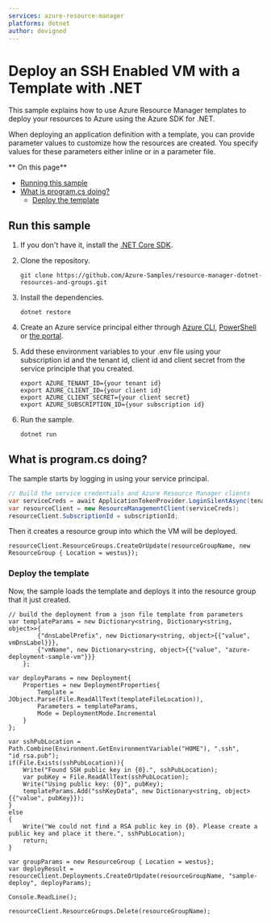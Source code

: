 ```yaml
---
services: azure-resource-manager
platforms: dotnet
author: devigned
---
```


# Deploy an SSH Enabled VM with a Template with .NET

This sample explains how to use Azure Resource Manager templates to deploy your resources to Azure
using the Azure SDK for .NET.

When deploying an application definition with a template, you can provide parameter values to customize how the
resources are created. You specify values for these parameters either inline or in a parameter file.

** On this page**

- [Running this sample](#run)
- [What is program.cs doing?](#example)
  - [Deploy the template](#deploy)

<a id="run"></a>
## Run this sample

1. If you don't have it, install the [.NET Core SDK](https://www.microsoft.com/net/core).

1. Clone the repository.

    ```
    git clone https://github.com/Azure-Samples/resource-manager-dotnet-resources-and-groups.git
    ```

1. Install the dependencies.

    ```
    dotnet restore
    ```

1. Create an Azure service principal either through
    [Azure CLI](https://azure.microsoft.com/documentation/articles/resource-group-authenticate-service-principal-cli/),
    [PowerShell](https://azure.microsoft.com/documentation/articles/resource-group-authenticate-service-principal/)
    or [the portal](https://azure.microsoft.com/documentation/articles/resource-group-create-service-principal-portal/).

1. Add these environment variables to your .env file using your subscription id and the tenant id, client id and client secret from the service principle that you created. 

    ```
    export AZURE_TENANT_ID={your tenant id}
    export AZURE_CLIENT_ID={your client id}
    export AZURE_CLIENT_SECRET={your client secret}
    export AZURE_SUBSCRIPTION_ID={your subscription id}
    ```

1. Run the sample.

    ```
    dotnet run
    ```

<a id="example"></a>
## What is program.cs doing?

The sample starts by logging in using your service principal.

```csharp
// Build the service credentials and Azure Resource Manager clients
var serviceCreds = await ApplicationTokenProvider.LoginSilentAsync(tenantId, clientId, secret);
var resourceClient = new ResourceManagementClient(serviceCreds);
resourceClient.SubscriptionId = subscriptionId;
```

Then it creates a resource group into which the VM will be deployed.

```
resourceClient.ResourceGroups.CreateOrUpdate(resourceGroupName, new ResourceGroup { Location = westus});
```

<a id="deploy"></a>
### Deploy the template

Now, the sample loads the template and deploys it into the resource group that it just created.

```
// build the deployment from a json file template from parameters
var templateParams = new Dictionary<string, Dictionary<string, object>>{
        {"dnsLabelPrefix", new Dictionary<string, object>{{"value", vmDnsLabel}}},
        {"vmName", new Dictionary<string, object>{{"value", "azure-deployment-sample-vm"}}}
    };

var deployParams = new Deployment{
    Properties = new DeploymentProperties{
        Template = JObject.Parse(File.ReadAllText(templateFileLocation)),
        Parameters = templateParams,
        Mode = DeploymentMode.Incremental
    }
};

var sshPubLocation = Path.Combine(Environment.GetEnvironmentVariable("HOME"), ".ssh", "id_rsa.pub");
if(File.Exists(sshPubLocation)){
    Write("Found SSH public key in {0}.", sshPubLocation);
    var pubKey = File.ReadAllText(sshPubLocation);
    Write("Using public key: {0}", pubKey);
    templateParams.Add("sshKeyData", new Dictionary<string, object>{{"value", pubKey}});
}
else
{
    Write("We could not find a RSA public key in {0}. Please create a public key and place it there.", sshPubLocation);
    return;
}

var groupParams = new ResourceGroup { Location = westus};
var deployResult = resourceClient.Deployments.CreateOrUpdate(resourceGroupName, "sample-deploy", deployParams);

Console.ReadLine();

resourceClient.ResourceGroups.Delete(resourceGroupName);
```
